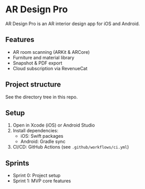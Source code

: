 # AR Design Pro

AR Design Pro is an AR interior design app for iOS and Android.

## Features
- AR room scanning (ARKit & ARCore)
- Furniture and material library
- Snapshot & PDF export
- Cloud subscription via RevenueCat

## Project structure
See the directory tree in this repo.

## Setup
1. Open in Xcode (iOS) or Android Studio
2. Install dependencies:
   - iOS: Swift packages
   - Android: Gradle sync
3. CI/CD: GitHub Actions (see `.github/workflows/ci.yml`)

## Sprints
- Sprint 0: Project setup
- Sprint 1: MVP core features
